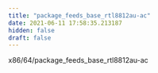```yaml
---
title: "package_feeds_base_rtl8812au-ac"
date: 2021-06-11 17:58:35.213187
hidden: false
draft: false
---
```


x86/64/package_feeds_base_rtl8812au-ac

